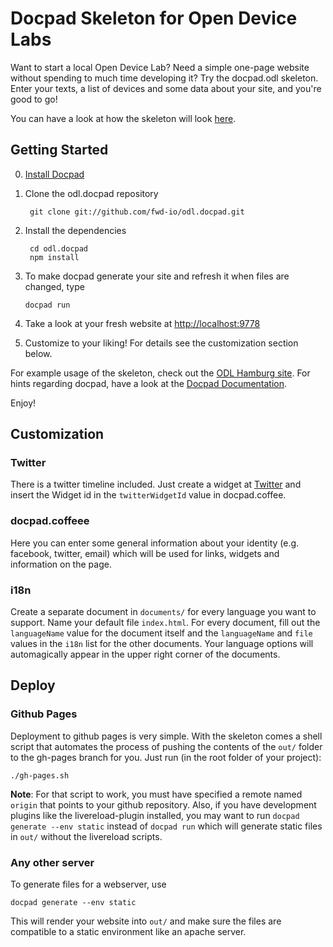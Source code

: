 # Docpad Skeleton for Open Device Labs

Want to start a local Open Device Lab? Need a simple one-page website without spending to much time developing it?
Try the docpad.odl skeleton. Enter your texts, a list of devices and some data about your site, and you're good to go!

You can have a look at how the skeleton will look [here](http://fwd-io.github.com/odl.docpad).

## Getting Started

0. [Install Docpad](http://docpad.org/docs/install)
1. Clone the odl.docpad repository

        git clone git://github.com/fwd-io/odl.docpad.git

2. Install the dependencies

        cd odl.docpad
        npm install

22. To make docpad generate your site and refresh it when files are changed, type

        docpad run

3. Take a look at your fresh website at [http://localhost:9778](http://localhost:9778)
4. Customize to your liking! For details see the customization section below.

For example usage of the skeleton, check out the [ODL Hamburg site](https://www.github.com/fwd-io/odl-hamburg). For hints regarding docpad, have a look at the [Docpad Documentation](http://docpad.org/docs/).

Enjoy!

## Customization

### Twitter

There is a twitter timeline included. Just create a widget at [Twitter](https://twitter.com/settings/widgets) and insert the Widget id in the `twitterWidgetId` value in docpad.coffee.

### docpad.coffeee 

Here you can enter some general information about your identity (e.g. facebook, twitter, email) which will be used for links, widgets and information on the page.

### i18n

Create a separate document in `documents/` for every language you want to support. Name your default file `index.html`. For every document, fill out the `languageName` value for the document itself and the `languageName` and `file` values in the `i18n` list for the other documents. Your language options will automagically appear in the upper right corner of the documents.

## Deploy

### Github Pages

Deployment to github pages is very simple. With the skeleton comes a shell script that automates the process of pushing the contents of the `out/` folder to the gh-pages branch for you. Just run (in the root folder of your project):

    ./gh-pages.sh

**Note**: For that script to work, you must have specified a remote named `origin` that points to your github repository. Also, if you have development plugins like the livereload-plugin installed, you may want to run `docpad generate --env static` instead of `docpad run` which will generate static files in `out/` without the livereload scripts.

### Any other server

To generate files for a webserver, use
    
    docpad generate --env static

This will render your website into `out/` and make sure the files are compatible to a static environment like an apache server.
